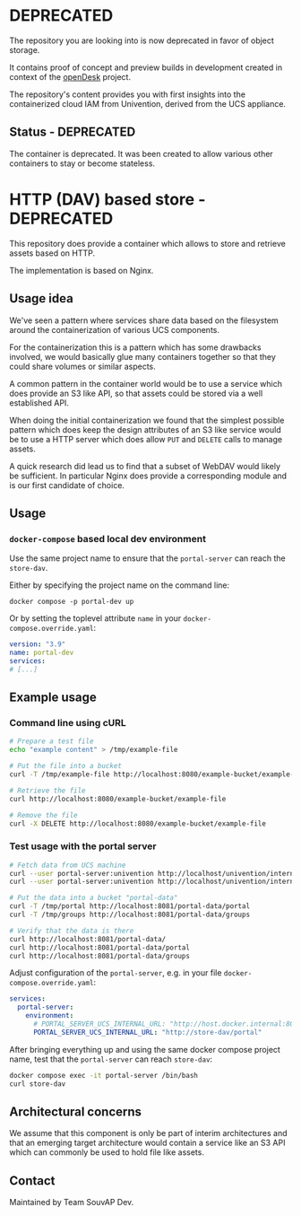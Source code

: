 # DEPRECATED

The repository you are looking into is now deprecated in favor of object storage.

It contains proof of concept and preview builds in development created in
context of the [openDesk](https://gitlab.opencode.de/bmi/souveraener_arbeitsplatz/info) project.

The repository's content provides you with first insights into the containerized cloud IAM from Univention, derived from the UCS appliance.

## Status - DEPRECATED

The container is deprecated. It was been created to allow various other
containers to stay or become stateless.


# HTTP (DAV) based store - DEPRECATED

This repository does provide a container which allows to store and retrieve
assets based on HTTP.

The implementation is based on Nginx.


## Usage idea

We've seen a pattern where services share data based on the filesystem around
the containerization of various UCS components.

For the containerization this is a pattern which has some drawbacks involved, we
would basically glue many containers together so that they could share volumes
or similar aspects.

A common pattern in the container world would be to use a service which does
provide an S3 like API, so that assets could be stored via a well established
API.

When doing the initial containerization we found that the simplest possible
pattern which does keep the design attributes of an S3 like service would be to
use a HTTP server which does allow `PUT` and `DELETE` calls to manage assets.

A quick research did lead us to find that a subset of WebDAV would likely be
sufficient. In particular Nginx does provide a corresponding module and is our
first candidate of choice.



## Usage

### `docker-compose` based local dev environment

Use the same project name to ensure that the `portal-server` can reach the
`store-dav`.

Either by specifying the project name on the command line:

```
docker compose -p portal-dev up
```

Or by setting the toplevel attribute `name` in your
`docker-compose.override.yaml`:

```yaml
version: "3.9"
name: portal-dev
services:
# [...]
```

## Example usage


### Command line using cURL

```sh
# Prepare a test file
echo "example content" > /tmp/example-file

# Put the file into a bucket
curl -T /tmp/example-file http://localhost:8080/example-bucket/example-file

# Retrieve the file
curl http://localhost:8080/example-bucket/example-file

# Remove the file
curl -X DELETE http://localhost:8080/example-bucket/example-file
```


### Test usage with the portal server

```sh
# Fetch data from UCS machine
curl --user portal-server:univention http://localhost/univention/internal/portal > /tmp/portal
curl --user portal-server:univention http://localhost/univention/internal/groups > /tmp/groups

# Put the data into a bucket "portal-data"
curl -T /tmp/portal http://localhost:8081/portal-data/portal
curl -T /tmp/groups http://localhost:8081/portal-data/groups

# Verify that the data is there
curl http://localhost:8081/portal-data/
curl http://localhost:8081/portal-data/portal
curl http://localhost:8081/portal-data/groups
```

Adjust configuration of the `portal-server`, e.g. in your file
`docker-compose.override.yaml`:

```yaml
services:
  portal-server:
    environment:
      # PORTAL_SERVER_UCS_INTERNAL_URL: "http://host.docker.internal:8000/univention/internal"
      PORTAL_SERVER_UCS_INTERNAL_URL: "http://store-dav/portal"
```

After bringing everything up and using the same docker compose project name,
test that the `portal-server` can reach `store-dav`:

```sh
docker compose exec -it portal-server /bin/bash
curl store-dav
```


## Architectural concerns

We assume that this component is only be part of interim architectures and that
an emerging target architecture would contain a service like an S3 API which can
commonly be used to hold file like assets.


## Contact

Maintained by Team SouvAP Dev.
